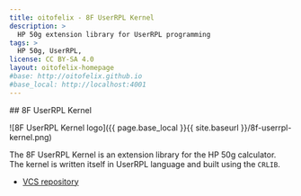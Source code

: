 ```yaml
---
title: oitofelix - 8F UserRPL Kernel
description: >
  HP 50g extension library for UserRPL programming
tags: >
  HP 50g, UserRPL,
license: CC BY-SA 4.0
layout: oitofelix-homepage
#base: http://oitofelix.github.io
#base_local: http://localhost:4001
---
```

<div id="markdown" markdown="1">
## 8F UserRPL Kernel

![8F UserRPL Kernel logo]({{ page.base_local }}{{ site.baseurl }}/8f-userrpl-kernel.png)

The 8F UserRPL Kernel is an extension library for the HP 50g
calculator.  The kernel is written itself in UserRPL language and
built using the `CRLIB`.

- [VCS repository](https://github.com/oitofelix/8f-userrpl-kernel/)

</div>
